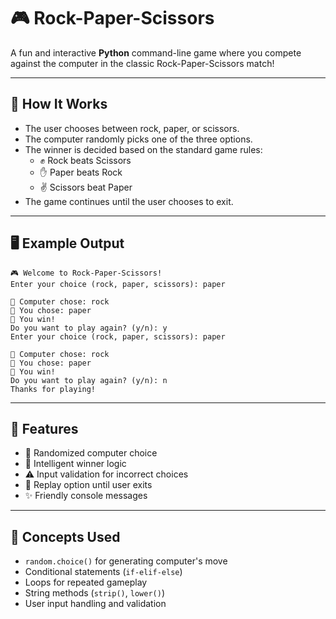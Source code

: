 # 🎮 Rock-Paper-Scissors

A fun and interactive **Python** command-line game where you compete against the computer in the classic Rock-Paper-Scissors match!

---

## 🧠 How It Works
- The user chooses between rock, paper, or scissors.  
- The computer randomly picks one of the three options.
- The winner is decided based on the standard game rules:
    - ✊ Rock beats Scissors  
    - ✋ Paper beats Rock  
    - ✌️ Scissors beat Paper  
- The game continues until the user chooses to exit.

---

## 🖥️ Example Output
```text
🎮 Welcome to Rock-Paper-Scissors!
Enter your choice (rock, paper, scissors): paper

🧠 Computer chose: rock
👤 You chose: paper
🎉 You win!
Do you want to play again? (y/n): y
Enter your choice (rock, paper, scissors): paper

🧠 Computer chose: rock
👤 You chose: paper
🎉 You win!
Do you want to play again? (y/n): n
Thanks for playing! 
```

---

## 🧩 Features
- 🎲 Randomized computer choice
- 🧠 Intelligent winner logic
- ⚠️ Input validation for incorrect choices
- 🔁 Replay option until user exits
- ✨ Friendly console messages

---

## 🧱 Concepts Used
- `random.choice()` for generating computer's move
- Conditional statements (`if-elif-else`)
- Loops for repeated gameplay
- String methods (`strip()`, `lower()`)
- User input handling and validation